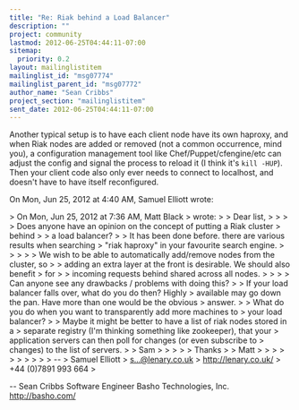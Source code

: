 ```yaml
---
title: "Re: Riak behind a Load Balancer"
description: ""
project: community
lastmod: 2012-06-25T04:44:11-07:00
sitemap:
  priority: 0.2
layout: mailinglistitem
mailinglist_id: "msg07774"
mailinglist_parent_id: "msg07772"
author_name: "Sean Cribbs"
project_section: "mailinglistitem"
sent_date: 2012-06-25T04:44:11-07:00
---
```



Another typical setup is to have each client node have its own haproxy, and
when Riak nodes are added or removed (not a common occurrence, mind you), a
configuration management tool like Chef/Puppet/cfengine/etc can adjust the
config and signal the process to reload it (I think it's `kill -HUP`). Then
your client code also only ever needs to connect to localhost, and doesn't
have to have itself reconfigured.

On Mon, Jun 25, 2012 at 4:40 AM, Samuel Elliott  wrote:

&gt; On Mon, Jun 25, 2012 at 7:36 AM, Matt Black 
&gt; wrote:
&gt; &gt; Dear list,
&gt; &gt;
&gt; &gt; Does anyone have an opinion on the concept of putting a Riak cluster
&gt; behind
&gt; &gt; a load balancer?
&gt;
&gt; It has been done before. there are various results when searching
&gt; "riak haproxy" in your favourite search engine.
&gt;
&gt; &gt;
&gt; &gt; We wish to be able to automatically add/remove nodes from the cluster, so
&gt; &gt; adding an extra layer at the front is desirable. We should also benefit
&gt; for
&gt; &gt; incoming requests behind shared across all nodes.
&gt; &gt;
&gt; &gt; Can anyone see any drawbacks / problems with doing this?
&gt;
&gt; If your load balancer falls over, what do you do then? Highly
&gt; available may go down the pan. Have more than one would be the obvious
&gt; answer.
&gt;
&gt; What do you do when you want to transparently add more machines to
&gt; your load balancer?
&gt;
&gt; Maybe it might be better to have a list of riak nodes stored in a
&gt; separate registry (I'm thinking something like zookeeper), that your
&gt; application servers can then poll for changes (or even subscribe to
&gt; changes) to the list of servers.
&gt;
&gt; Sam
&gt;
&gt; &gt;
&gt; &gt; Thanks
&gt; &gt; Matt
&gt; &gt;
&gt; &gt;
&gt; &gt;
&gt;
&gt;
&gt;
&gt; --
&gt; Samuel Elliott
&gt; s...@lenary.co.uk
&gt; http://lenary.co.uk/
&gt; +44 (0)7891 993 664
&gt;


-- 
Sean Cribbs 
Software Engineer
Basho Technologies, Inc.
http://basho.com/
